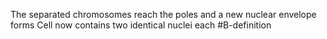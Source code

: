 The separated chromosomes reach the poles and a new nuclear envelope forms 
Cell now contains two identical nuclei each 
#B-definition 